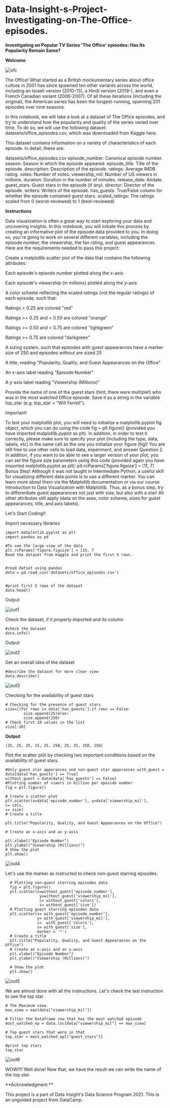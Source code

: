 # Data-Insight-s-Project-Investigating-on-The-Office-episodes.
**Investigating on Popular TV Series 'The Office' episodes: Has Its Popularity Remain Same?**

**Welcome**

![ofc](https://user-images.githubusercontent.com/23361656/137313331-b2889c15-6ad9-4c3f-b001-b56155114e74.jpg)

The Office! What started as a British mockumentary series about office culture in 2001 has since spawned ten other variants across the world, including an Israeli version (2010-13), a Hindi version (2019-), and even 
a French Canadian variant (2006-2007). Of all these iterations (including the original), the American series has been the longest-running, spanning 201 episodes over nine seasons.

In this notebook, we will take a look at a dataset of The Office episodes, and try to understand how the popularity and quality of the series varied over time. To do so, we will use the following dataset: datasets/office_episodes.csv, which was downloaded from Kaggle here.

This dataset contains information on a variety of characteristics of each episode. In detail, these are:

datasets/office_episodes.csv
episode_number: Canonical episode number.
season: Season in which the episode appeared.
episode_title: Title of the episode.
description: Description of the episode.
ratings: Average IMDB rating.
votes: Number of votes.
viewership_mil: Number of US viewers in millions.
duration: Duration in the number of minutes.
release_date: Airdate.
guest_stars: Guest stars in the episode (if any).
director: Director of the episode.
writers: Writers of the episode.
has_guests: True/False column for whether the episode contained guest stars.
scaled_ratings: The ratings scaled from 0 (worst-reviewed) to 1 (best-reviewed)

**Instructions**

Data visualization is often a great way to start exploring your data and uncovering insights. In this notebook, you will initiate this process by creating an informative plot of the episode data provided to you. In doing so, you're going to work on several different variables, including the episode number, the viewership, the fan rating, and guest appearances. Here are the requirements needed to pass this project:


Create a matplotlib scatter plot of the data that contains the following attributes:


Each episode's episode number plotted along the x-axis

Each episode's viewership (in millions) plotted along the y-axis

A color scheme reflecting the scaled ratings (not the regular ratings) of each episode, such that:

Ratings < 0.25 are colored "red"

Ratings >= 0.25 and < 0.50 are colored "orange"

Ratings >= 0.50 and < 0.75 are colored "lightgreen"

Ratings >= 0.75 are colored "darkgreen"


A sizing system, such that episodes with guest appearances have a marker size of 250 and episodes without are sized 25

A title, reading "Popularity, Quality, and Guest Appearances on the Office"

An x-axis label reading "Episode Number"

A y-axis label reading "Viewership (Millions)"


Provide the name of one of the guest stars (hint, there were multiple!) who was in the most watched Office episode. Save it as a string in the variable top_star (e.g. top_star = "Will Ferrell").

Important!

To test your matplotlib plot, you will need to initialize a matplotlib.pyplot fig object, which you can do using the code fig = plt.figure() (provided you have imported matplotlib.pyplot as plt). In addition, in order to test it correctly, please make sure to specify your plot (including the type, data, labels, etc) in the same cell as the one you initialize your figure (fig)! You are still free to use other cells to load data, experiment, and answer Question 2.
In addition, if you want to be able to see a larger version of your plot, you can set the figure size parameters using this code (provided again you have imported matplotlib.pyplot as plt):
plt.rcParams['figure.figsize'] = [11, 7]
Bonus Step!
Although it was not taught in Intermediate Python, a useful skill for visualizing different data points is to use a different marker. You can learn more about them via the Matplotlib documentation or via our course Introduction to Data Visualization with Matplotlib. Thus, as a bonus step, try to differentiate guest appearances not just with size, but also with a star!
All other attributes still apply (data on the axes, color scheme, sizes for guest appearances, title, and axis labels).


Let's Start Coding!!

Import necessary libraries

    import matplotlib.pyplot as plt
    import pandas as pd

    #To see the large view of the data
    plt.rcParams['figure.figsize'] = [15, 7
    Read the dataset from Kaggle and print the first 5 rows.


    #read datset using pandas
    data = pd.read_csv('datasets/office_episodes.csv')


    #print first 5 rows of the dataset
    data.head() 
Output


![out1](https://user-images.githubusercontent.com/23361656/137313403-3e7d4093-d63a-4745-8752-066655c14f8b.png)


Check the dataset, if it properly imported and its column 


    #check the dataset 
    data.info()

Output

![out2](https://user-images.githubusercontent.com/23361656/137313427-9144d9ef-c8b5-4539-8db2-9edb14ff5389.png)



Get an overall idea of the dataset


    #describe the dataset for more clear view
    data.describe()

![out3](https://user-images.githubusercontent.com/23361656/137313462-ee1975dd-4b5c-47d9-bb58-531128e32da6.png)


Checking for the availability of guest stars 

    # Checking for the presence of guest stars 
    size=[]for rows in data['has_guests']:if rows == False:
            size.append(25)else:
            size.append(250)
    # Check first 10 values in the list      
    size[:10]

**Output**


    [25, 25, 25, 25, 25, 250, 25, 25, 250, 250]
Plot the scatter plot by checking two important conditions based on the availability of guest stars.



    #Only guest star apperances and non-guest star apperances with_guest = data[data['has_guests'] == True] 
    without_guest = data[data['has_guests'] == False]
    #Plotting number of viwers in million per eposide number
    fig = plt.figure()

    # Create a scatter plot 
    plt.scatter(x=data['episode_number'], y=data['viewership_mil'],             
    c= cols,             
    s= size)
    # Create a title 

    plt.title("Popularity, Quality, and Guest Appearances on the Office")

    # Create an x-axis and an y-axis 

    plt.xlabel("Episode Number") 
    plt.ylabel("Viewership (Millions)")
    # Show the plot 
    plt.show()  

![out4](https://user-images.githubusercontent.com/23361656/137313524-4b957691-37f9-4da1-a1c1-e260d8e76a76.png)

Let's use the marker as instructed to check non-guest starring episodes.


      # Plotting non-guest starring episodes data
      fig = plt.figure() 
      plt.scatter(x=without_guest['episode_number'],
                   y=without_guest['viewership_mil'],
                   c= without_guest['colors'],
                   s= without_guest['size'])
      # Plotting guest starring episodes data
      plt.scatter(x= with_guest['episode_number'],
                  y= with_guest['viewership_mil'],
                  c=  with_guest['colors'],
                  s= with_guest['size'],
                  marker = '*')
      # Create a title
      plt.title("Popularity, Quality, and Guest Appearances on the Office")
      # Create an x-axis and an y-axis
      plt.xlabel("Episode Number")
      plt.ylabel("Viewership (Millions)")

      # Show the plot
      plt.show()

![out5](https://user-images.githubusercontent.com/23361656/137313536-dff0d2cc-df8e-4353-931d-742577afcf25.png)

We are almost done with all the instructions. Let's check the last instruction to see the top star


    # The Maximum view
    max_view = max(data["viewership_mil"])

    # Filter the Dataframe row that has the most watched episode
    most_watched_ep = data.loc[data["viewership_mil"] == max_view]

    # Top guest stars that were in that 
    top_star = most_watched_ep[["guest_stars"]]

    #print top stars
    top_star

![out6](https://user-images.githubusercontent.com/23361656/137313562-9de19f6b-7ee7-4e4b-9414-408572b71259.png)

WOW!!!! Well done! Now that, we have the result we can write the name of the top star. 

**Acknowledgment **

This project is a part of Data Insight's Data Science Program 2021. This is an unguided project from DataCamp. 

